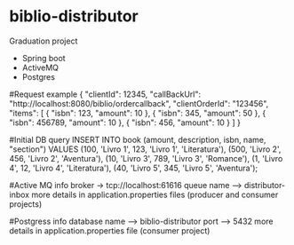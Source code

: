 # biblio-distributor

Graduation project

- Spring boot
- ActiveMQ
- Postgres


#Request example
{
  "clientId": 12345,
  "callBackUrl": "http://localhost:8080/biblio/ordercallback",
  "clientOrderId": "123456",
  "items": [
    {
      "isbn": 123,
      "amount": 10
    },
    {
      "isbn": 345,
      "amount": 50
    },
    {
      "isbn": 456789,
      "amount": 10
    },
    {
      "isbn": 456,
      "amount": 10
    }
  ]
}

#Initial DB query
INSERT INTO book (amount, description, isbn, name, "section") VALUES
(100, 'Livro 1', 123, 'Livro 1', 'Literatura'),
(500, 'Livro 2', 456, 'Livro 2', 'Aventura'),
(10, 'Livro 3', 789, 'Livro 3', 'Romance'),
(1, 'Livro 4', 12, 'Livro 4', 'Literatura'),
(40, 'Livro 5', 345, 'Livro 5', 'Aventura');

#Active MQ info 
broker -> tcp://localhost:61616
queue name --> distributor-inbox
more details in application.properties files (producer and consumer projects)

#Postgress info
database name --> biblio-distributor
port --> 5432
more details in application.properties file (consumer project)
